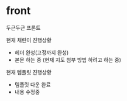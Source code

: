 # front
두근두근 프론트

현재 채린이 진행상황
- 헤더 완성(고정까지 완성)
- 본문 하는 중 (현재 지도 첨부 방법 하려고 하는 중)

현재 템플릿 진행상황
- 템플릿 다운 완료
- 내용 수정중 
